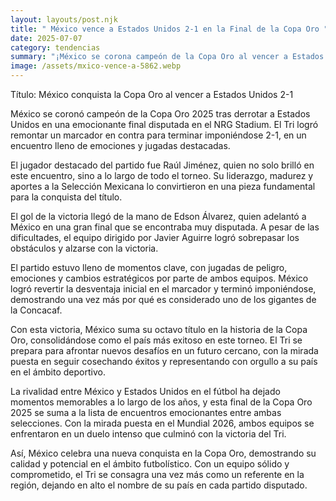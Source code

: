 ```yaml
---
layout: layouts/post.njk
title: " México vence a Estados Unidos 2-1 en la Final de la Copa Oro " 
date: 2025-07-07
category: tendencias
summary: "¡México se corona campeón de la Copa Oro al vencer a Estados Unidos 2-1 en una final emocionante! Revive la crónica de este apasionante encuentro donde el Tri logró remontar y alzarse con la victoria, consolidándose como el gigante de la Concacaf. Raúl Jiménez brilló con un gol espectacular y un emotivo homenaje a su amigo Diogo Jota. No te pierdas detalle de los momentos clave que llevaron a México a la gloria en este enfrentamiento histórico. ¡Una victoria que vale oro para todo un país!"
image: /assets/mxico-vence-a-5862.webp
---
```


Título: México conquista la Copa Oro al vencer a Estados Unidos 2-1



México se coronó campeón de la Copa Oro 2025 tras derrotar a Estados Unidos en una emocionante final disputada en el NRG Stadium. El Tri logró remontar un marcador en contra para terminar imponiéndose 2-1, en un encuentro lleno de emociones y jugadas destacadas.



El jugador destacado del partido fue Raúl Jiménez, quien no solo brilló en este encuentro, sino a lo largo de todo el torneo. Su liderazgo, madurez y aportes a la Selección Mexicana lo convirtieron en una pieza fundamental para la conquista del título.



El gol de la victoria llegó de la mano de Edson Álvarez, quien adelantó a México en una gran final que se encontraba muy disputada. A pesar de las dificultades, el equipo dirigido por Javier Aguirre logró sobrepasar los obstáculos y alzarse con la victoria.



El partido estuvo lleno de momentos clave, con jugadas de peligro, emociones y cambios estratégicos por parte de ambos equipos. México logró revertir la desventaja inicial en el marcador y terminó imponiéndose, demostrando una vez más por qué es considerado uno de los gigantes de la Concacaf.



Con esta victoria, México suma su octavo título en la historia de la Copa Oro, consolidándose como el país más exitoso en este torneo. El Tri se prepara para afrontar nuevos desafíos en un futuro cercano, con la mirada puesta en seguir cosechando éxitos y representando con orgullo a su país en el ámbito deportivo.



La rivalidad entre México y Estados Unidos en el fútbol ha dejado momentos memorables a lo largo de los años, y esta final de la Copa Oro 2025 se suma a la lista de encuentros emocionantes entre ambas selecciones. Con la mirada puesta en el Mundial 2026, ambos equipos se enfrentaron en un duelo intenso que culminó con la victoria del Tri.



Así, México celebra una nueva conquista en la Copa Oro, demostrando su calidad y potencial en el ámbito futbolístico. Con un equipo sólido y comprometido, el Tri se consagra una vez más como un referente en la región, dejando en alto el nombre de su país en cada partido disputado.

